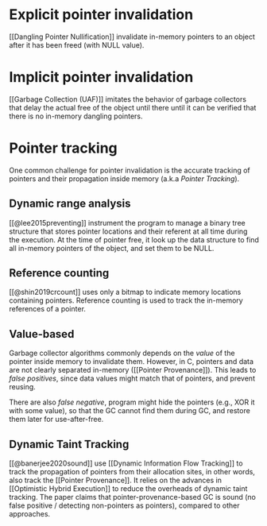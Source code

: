 
# Explicit pointer invalidation
[[Dangling Pointer Nullification]] invalidate in-memory pointers to an object after it has been freed (with NULL value). 

# Implicit pointer invalidation
[[Garbage Collection (UAF)]] imitates the behavior of garbage collectors that delay the actual free of the object until there until it can be verified that there is no in-memory dangling pointers. 

# Pointer tracking
One common challenge for pointer invalidation is the accurate tracking of pointers and their propagation inside memory (a.k.a *Pointer Tracking*).

## Dynamic range analysis
[[@lee2015preventing]] instrument the program to manage a binary tree structure that stores pointer locations and their referent at all time during the execution. At the time of pointer free, it look up the data structure to find all in-memory pointers of the object, and set them to be NULL.

## Reference counting 
[[@shin2019crcount]] uses only a bitmap to indicate memory locations containing pointers. Reference counting is used to track the in-memory references of a pointer.

## Value-based
Garbage collector algorithms commonly depends on the *value* of the pointer inside memory to invalidate them. However, in C, pointers and data are not clearly separated in-memory ([[Pointer Provenance]]).  This leads to *false positives*, since data values might match that of pointers, and prevent reusing.

There are also *false negative*, program might hide the pointers (e.g., XOR it with some value), so that the GC cannot find them during GC, and restore them later for use-after-free.

## Dynamic Taint Tracking 
[[@banerjee2020sound]] use [[Dynamic Information Flow Tracking]] to track the propagation of pointers from their allocation sites, in other words, also track the [[Pointer Provenance]].  It relies on the advances in [[Optimistic Hybrid Execution]] to reduce the overheads of dynamic taint tracking. The paper claims that pointer-provenance-based GC is sound (no false positive / detecting non-pointers as pointers), compared to other approaches.